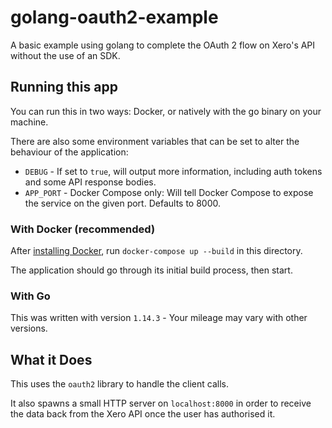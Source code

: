 # golang-oauth2-example
A basic example using golang to complete the OAuth 2 flow on Xero's API without the use of an SDK.

## Running this app

You can run this in two ways: Docker, or natively with the go binary on your machine.

There are also some environment variables that can be set to alter the behaviour of the application:

* `DEBUG` - If set to `true`, will output more information, including auth tokens and some API response bodies.
* `APP_PORT` - Docker Compose only: Will tell Docker Compose to expose the service on the given port. Defaults to 8000.

### With Docker (recommended)

After [installing Docker](https://docs.docker.com/get-docker/), run `docker-compose up --build` in this directory.

The application should go through its initial build process, then start.

### With Go

This was written with version `1.14.3` - Your mileage may vary with other versions.

## What it Does

This uses the `oauth2` library to handle the client calls.

It also spawns a small HTTP server on `localhost:8000` in order to receive the data back from the Xero API once the user
has authorised it.
